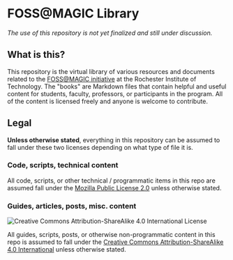 FOSS@MAGIC Library
==================

_The use of this repository is not yet finalized and still under discussion._

## What is this?

This repository is the virtual library of various resources and documents related to the [FOSS@MAGIC initiative](http://foss.rit.edu) at the Rochester Institute of Technology. The "books" are Markdown files that contain helpful and useful content for students, faculty, professors, or participants in the program. All of the content is licensed freely and anyone is welcome to contribute.

## Legal

**Unless otherwise stated**, everything in this repository can be assumed to fall under these two licenses depending on what type of file it is.

### Code, scripts, technical content

All code, scripts, or other technical / programmatic items in this repo are assumed fall under the [Mozilla Public License 2.0](https://www.mozilla.org/en-US/MPL/) unless otherwise stated.

### Guides, articles, posts, misc. content

![Creative Commons Attribution-ShareAlike 4.0 International License](https://i.creativecommons.org/l/by-sa/4.0/88x31.png)

All guides, scripts, posts, or otherwise non-programmatic content in this repo is assumed to fall under the [Creative Commons Attribution-ShareAlike 4.0 International](https://creativecommons.org/licenses/by-sa/4.0/) unless otherwise stated.
